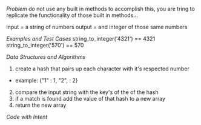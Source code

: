 *Problem*
do not use any built in methods to accomplish this, you are tring to replicate
the functionality of those built in methods...

input = a string of numbers
output = and integer of those same numbers

*Examples and Test Cases*
string_to_integer('4321') == 4321
string_to_integer('570') == 570

*Data Structures and Algorithms*
1) create a hash that pairs up each character with it's respected number
  - example: {"1" : 1, "2", : 2}
2) compare the input string with the key's of the of the hash
3) if a match is found add the value of that hash to a new array
4) return the new array



*Code with Intent*